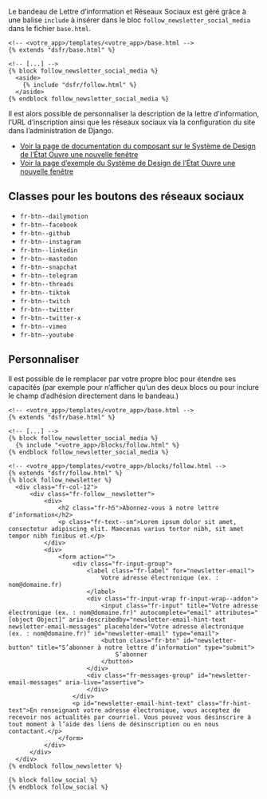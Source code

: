 Le bandeau de Lettre d’information et Réseaux Sociaux est géré grâce à une balise `include` à insérer dans le bloc `follow_newsletter_social_media` dans le fichier `base.html`.

```{.django}
<!-- <votre_app>/templates/<votre_app>/base.html -->
{% extends "dsfr/base.html" %}

<!-- [...] -->
{% block follow_newsletter_social_media %}
  <aside>
    {% include "dsfr/follow.html" %}
  </aside>
{% endblock follow_newsletter_social_media %}
```

Il est alors possible de personnaliser la description de la lettre d’information, l’URL d’inscription ainsi que les réseaux sociaux via la configuration du site dans l’administration de Django.


- <a class="fr-link fr-icon-external-link-line fr-link--icon-right fr-link--lg" href="https://www.systeme-de-design.gouv.fr/version-courante/fr/composants/pied-de-page" target="_blank" rel="noopener noreferrer">
        Voir la page de documentation du composant sur le Système de Design de l’État
        <span class="fr-sr-only">Ouvre une nouvelle fenêtre</span>
  </a>
- <a class="fr-link fr-icon-external-link-line fr-link--icon-right fr-link--lg" href="https://main--ds-gouv.netlify.app/example/component/footer/" target="_blank" rel="noopener noreferrer">
        Voir la page d’exemple du Système de Design de l’État
        <span class="fr-sr-only">Ouvre une nouvelle fenêtre</span>
  </a>

## Classes pour les boutons des réseaux sociaux

- `fr-btn--dailymotion`
- `fr-btn--facebook`
- `fr-btn--github`
- `fr-btn--instagram`
- `fr-btn--linkedin`
- `fr-btn--mastodon`
- `fr-btn--snapchat`
- `fr-btn--telegram`
- `fr-btn--threads`
- `fr-btn--tiktok`
- `fr-btn--twitch`
- `fr-btn--twitter`
- `fr-btn--twitter-x`
- `fr-btn--vimeo`
- `fr-btn--youtube`

## Personnaliser
Il est possible de le remplacer par votre propre bloc pour étendre ses capacités (par exemple pour n’afficher qu’un des deux blocs ou pour inclure le champ d’adhésion directement dans le bandeau.)

```{.django}
<!-- <votre_app>/templates/<votre_app>/base.html -->
{% extends "dsfr/base.html" %}

<!-- [...] -->
{% block follow_newsletter_social_media %}
  {% include "<votre_app>/blocks/follow.html" %}
{% endblock follow_newsletter_social_media %}

```

```{.django}
<!-- <votre_app>/templates/<votre_app>/blocks/follow.html -->
{% extends "dsfr/follow.html" %}
{% block follow_newsletter %}
  <div class="fr-col-12">
      <div class="fr-follow__newsletter">
          <div>
              <h2 class="fr-h5">Abonnez-vous à notre lettre d’information</h2>
              <p class="fr-text--sm">Lorem ipsum dolor sit amet, consectetur adipiscing elit. Maecenas varius tortor nibh, sit amet tempor nibh finibus et.</p>
          </div>
          <div>
              <form action="">
                  <div class="fr-input-group">
                      <label class="fr-label" for="newsletter-email">
                          Votre adresse électronique (ex. : nom@domaine.fr)
                      </label>
                      <div class="fr-input-wrap fr-input-wrap--addon">
                          <input class="fr-input" title="Votre adresse électronique (ex. : nom@domaine.fr)" autocomplete="email" attributes="[object Object]" aria-describedby="newsletter-email-hint-text newsletter-email-messages" placeholder="Votre adresse électronique (ex. : nom@domaine.fr)" id="newsletter-email" type="email">
                          <button class="fr-btn" id="newsletter-button" title="S’abonner à notre lettre d’information" type="submit">
                              S’abonner
                          </button>
                      </div>
                      <div class="fr-messages-group" id="newsletter-email-messages" aria-live="assertive">
                      </div>
                  </div>
                  <p id="newsletter-email-hint-text" class="fr-hint-text">En renseignant votre adresse électronique, vous acceptez de recevoir nos actualités par courriel. Vous pouvez vous désinscrire à tout moment à l’aide des liens de désinscription ou en nous contactant.</p>
              </form>
          </div>
      </div>
  </div>
{% endblock follow_newsletter %}

{% block follow_social %}
{% endblock follow_social %}
```
